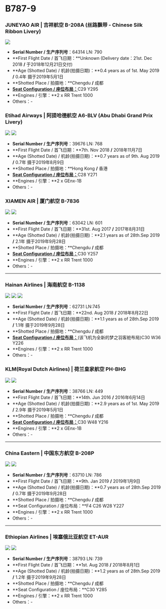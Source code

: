 # B787-9

### JUNEYAO AIR | 吉祥航空 B-208A (丝路飘带 - Chinese Silk Ribbon Livery)

![](http://cdn.eternityqjl.top/B789_HO_B-208A.jpg)

- **Serial Number / 生产序列号**：64314  LN: 790
- **First Flight Date / 首飞日期：**Unknown (Delivery date：21st. Dec 2018  **/**  于2018年12月21日交付)
- **Age (Shotted Date) / 机龄(拍摄日期)：**0.4 years as of 1st. May 2019  **/**  0.4年  摄于2019年5月1日
- **Shotted Place / 拍摄地：**Chengdu  **/**  成都
- [**Seat Configuration / 座位布局：**](http://www.juneyaoair.com/pages/services/flightType.aspx###)C29 Y295
- **Engines / 引擎：**2 x RR Trent 1000
- Others：-

### Etihad Airways | 阿提哈德航空 A6-BLV (Abu Dhabi Grand Prix Livery)

![](http://cdn.eternityqjl.top/B789_EY_A6-BLV_1.jpg)
![](http://cdn.eternityqjl.top/B789_EY_A6-BLV_2.jpg)

- **Serial Number / 生产序列号**：39676  LN: 768
- **First Flight Date / 首飞日期：**7th. Nov 2018  **/**  2018年11月7日
- **Age (Shotted Date) / 机龄(拍摄日期)：**0.7 years as of 9th. Aug 2019  **/**  0.7年  摄于2019年8月9日
- **Shotted Place / 拍摄地：**Hong Kong  **/**  香港
- [**Seat Configuration / 座位布局：**](https://www.etihad.com/content/dam/eag/etihadairways/etihadcom/Global/products/fleet/etihad-b787-9-2class-map.jpg)C28 Y271
- **Engines / 引擎：**2 x GEnx-1B
- Others：-

### XIAMEN AIR | 厦门航空     B-7836

![](http://cdn.eternityqjl.top/B789_MF_B-7836_4.jpg)
![](http://cdn.eternityqjl.top/B789_MF_B-7836_1.jpg)

- **Serial Number / 生产序列号**：63042  LN: 601
- **First Flight Date / 首飞日期：**31st. Aug 2017  **/**  2017年8月31日
- **Age (Shotted Date) / 机龄(拍摄日期)：**2.1 years as of 28th.Sep 2019  **/**  2.1年  摄于2019年9月28日
- **Shotted Place / 拍摄地：**Chengdu  **/**  成都
- [**Seat Configuration / 座位布局：**]([https://www.xiamenair.com/brandnew_CN/upload/images/2019/1/%E6%9C%BA%E5%9E%8B%E5%9B%BE_787-9_imagecp.jpg](https://www.xiamenair.com/brandnew_CN/upload/images/2019/1/机型图_787-9_imagecp.jpg))C30 Y257
- **Engines / 引擎：**2 x RR Trent 1000
- Others：-

****

### Hainan Airlines | 海南航空     B-1138

![](http://cdn.eternityqjl.top/B789_HU_B-1138_2.jpg)
![](http://cdn.eternityqjl.top/B789_HU_B-1138_5.jpg)
![](http://cdn.eternityqjl.top/B789_HU_B-1138_3.jpg)

- **Serial Number / 生产序列号**：62731 LN:745
- **First Flight Date / 首飞日期：**22nd. Aug 2018  **/**  2018年8月22日
- **Age (Shotted Date) / 机龄(拍摄日期)：**1.1 years as of 28th.Sep 2019  **/**  1.1年  摄于2019年9月28日
- **Shotted Place / 拍摄地：**Chengdu  **/**  成都
- [**Seat Configuration / 座位布局：**]([https://www.hainanairlines.com/HUPortal/dyn/portal/DisplayPage?COUNTRY_SITE=JP&SITE=CBHZCBHZ&LANGUAGE=CN&PAGE=BETG)(该飞机为全新的梦之羽客舱布局)C30 W36 Y226
- **Engines / 引擎：**2 x RR Trent 1000
- Others：-

### KLM(Royal Dutch Airlines) | 荷兰皇家航空     PH-BHG

![](http://cdn.eternityqjl.top/B789_KL_PH-BHG_1.jpg)
![](http://cdn.eternityqjl.top/B789_KL_PH-BHG_2.jpg)

- **Serial Number / 生产序列号**：38766  LN: 449
- **First Flight Date / 首飞日期：**14th. Jun 2016  **/**  2016年6月14日
- **Age (Shotted Date) / 机龄(拍摄日期)：**2.9 years as of 1st. May 2019  **/**  2.9年  摄于2019年5月1日
- **Shotted Place / 拍摄地：**Chengdu  **/**  成都
- [**Seat Configuration / 座位布局：**](https://www.klm.com/travel/es_en/prepare_for_travel/on_board/our_aircraft/boeing_787_9.htm)C30 W48 Y216
- **Engines / 引擎：**2 x GEnx-1B
- Others：-

****

### China Eastern | 中国东方航空     B-208P

![](http://cdn.eternityqjl.top/B787-9_MU_B-208P_3.jpg)
![](http://cdn.eternityqjl.top/B787-9_MU_B-208P_1.jpg)

- **Serial Number / 生产序列号**：63710  LN: 786
- **First Flight Date / 首飞日期：**9th. Jan 2019  **/**  2019年1月9日
- **Age (Shotted Date) / 机龄(拍摄日期)：**0.7 years as of 28th.Sep 2019  **/**  0.7年  摄于2019年9月28日
- **Shotted Place / 拍摄地：**Chengdu  **/**  成都
- **Seat Configuration / 座位布局：**F4 C26 W28 Y227
- **Engines / 引擎：**2 x RR Trent 1000
- Others：- 

****

### Ethiopian Airlines | 埃塞俄比亚航空     ET-AUR

![](http://cdn.eternityqjl.top/B787-9_ET_ET-AUR_2.jpg)
![](http://cdn.eternityqjl.top/B787-9_ET_ET-AUR_4.jpg)

- **Serial Number / 生产序列号**：38793  LN: 739
- **First Flight Date / 首飞日期：**1st. Aug 2018  **/**  2018年8月1日
- **Age (Shotted Date) / 机龄(拍摄日期)：**1.2 years as of 28th.Sep 2019  **/**  1.2年  摄于2019年9月28日
- **Shotted Place / 拍摄地：**Chengdu  **/**  成都
- **Seat Configuration / 座位布局：**C30 Y285
- **Engines / 引擎：**2 x RR Trent 1000
- Others：- 